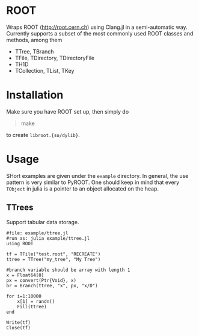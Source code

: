 # ROOT

Wraps ROOT (http://root.cern.ch) using Clang.jl in a semi-automatic way. Currently supports a subset of the most commonly used ROOT classes and methods, among them

* TTree, TBranch
* TFile, TDirectory, TDirectoryFile
* TH1D
* TCollection, TList, TKey

# Installation

Make sure you have ROOT set up, then simply do

> make

to create `libroot.{so/dylib}`.

# Usage

SHort examples are given under the `example` directory. In general, the use pattern is very similar to PyROOT. One should keep in mind that every `TObject` in julia is a pointer to an object allocated on the heap.

## TTrees
Support tabular data storage.
~~~
#file: example/ttree.jl
#run as: julia example/ttree.jl
using ROOT

tf = TFile("test.root", "RECREATE")
ttree = TTree("my_tree", "My Tree")

#branch variable should be array with length 1
x = Float64[0]
px = convert(Ptr{Void}, x)
br = Branch(ttree, "x", px, "x/D")

for i=1:10000
    x[1] = randn()
    Fill(ttree)
end

Write(tf)
Close(tf)
~~~
